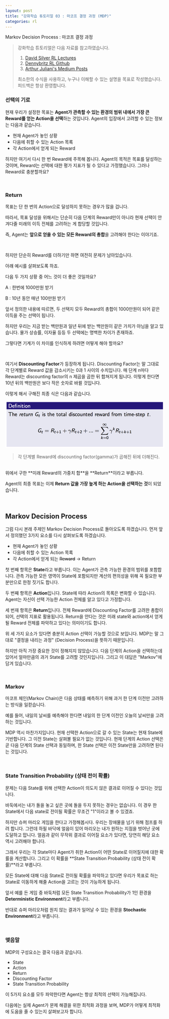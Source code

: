 ```yaml
---
layout: post
title: "강화학습 튜토리얼 03 : 마코프 결정 과정 (MDP)"
categories: rl
---
```

Markov Decision Process : 마코프 결정 과정

> 강화학습 튜토리얼은 다음 자료를 참고하였습니다.
> 1. [David Silver RL Lectures](https://www.davidsilver.uk/teaching/)
> 2. [Dennybritz RL Github](https://github.com/dennybritz/reinforcement-learning)
>3. [Arthur Juliani's Medium Posts](https://medium.com/emergent-future/simple-reinforcement-learning-with-tensorflow-part-0-q-learning-with-tables-and-neural-networks-d195264329d0)
>
> 최소한의 수식을 사용하고, 누구나 이해할 수 있는 설명을 목표로 작성했습니다.
> 피드백은 항상 환영합니다.

### 선택의 기로
현재 우리가 설정한 목표는 **Agent가 관측할 수 있는 환경의 범위 내에서 가장 큰 Reward를 얻는 Action을 선택**하는 것입니다. Agent의 입장에서 고려할 수 있는 정보는 다음과 같습니다.

- 현재 Agent가 놓인 상황
- 다음에 취할 수 있는 Action 목록
- 각 Action에서 얻게 되는 Reward

하지만 여기서 다시 한 번 Reward에 주목해 봅니다. Agent의 목적은 목표를 달성하는 것이며, Reward는 선택에 대한 평가 지표가 될 수 있다고 가정했습니다. 그러나 Reward로 충분할까요?

<br>

### Return

목표는 단 한 번의 Action으로 달성하지 못하는 경우가 많을 겁니다. 

따라서, 목표 달성을 위해서는 단순히 다음 단계의 Reward만이 아니라 현재 선택이 안겨다줄 미래의 이득 전체를 고려하는 게 합당할 것입니다.

즉, Agent는 **앞으로 얻을 수 있는 모든 Reward의 총합**을 고려해야 한다는 이야기죠.

<br>

하지만 단순히 Reward를 더하기만 하면 여전히 문제가 남아있습니다.

아럐 예시를 살펴보도록 하죠.

다음 두 가지 상황 중 어느 것이 더 좋은 것일까요? 

A : 한번에 1000만원 받기

B : 10년 동안 매년 100만원 받기

앞서 정의한 내용에 따르면, 두 선택지 모두 Reward의 총합이 1000만원이 되어 같은 이득을 주는 선택이 됩니다.

하지만 우리는 지금 받는 백만원과 일년 뒤에 받는 백만원이 같은 가치가 아님을 알고 있습니다. 물가 상승률, 이자율 등등 두 선택에는 명백한 차이가 존재하죠. 

그렇다면 기계가 이 차이를 인식하게 하려면 어떻게 해야 할까요?

<br>

여기서 **Discounting Factor**가 등장하게 됩니다. Discounting Factor는 말 그대로 각 단계별로 Reward 값을 감소시키는 0과 1 사이의 수치입니다. 매 단계 n마다 Reward는 discounting factor의 n 제곱을 곱한 뒤 합쳐지게 됩니다. 이렇게 한다면 10년 뒤의 백만원은 보다 작은 숫자로 바뀔 것입니다.

이렇게 해서 구해진 최종 식은 다음과 같습니다.

![return](/assets/03_mdp/return.png)

> 각 단계별 Reward에 discounting factor(gamma)가 곱해진 뒤에 더해진다.

<br>
위에서 구한 **미래 Reward의 가중치 합**을 **Return**이라고 부릅니다. 

Agent의 최종 목표는 이제 **Return 값을 가장 높게 하는 Action을 선택하는 것**이 되었습니다.

<br>

## Markov Decision Process

그럼 다시 본래 주제인 Markov Decision Process로 돌아오도록 하겠습니다. 먼저 앞서 정의했던 3가지 요소를 다시 살펴보도록 하겠습니다.

- 현재 Agent가 놓인 상황
- 다음에 취할 수 있는 Action 목록
- 각 Action에서 얻게 되는 ~~Reward~~ -> Return

첫 번째 항목은 **State**라고 부릅니다. 이는 Agent가 관측 가능한 환경의 범위를 포함합니다. 관측 가능한 모든 영역이 State에 포함되지만 계산의 편의성을 위해 꼭 필요한 부분만으로 한정 짓기도 합니다.

두 번째 항목은 **Action**입니다. State에 따라 Action의 목록은 변화할 수 있습니다. Agent는 자신이 선택 가능한 Action 전체를 알고 있다고 가정합니다.

세 번재 항목은 **Return**입니다. 전체 Reward에 Discounting Factor를 고려한 총합이 되어, 선택의 지표로 활용됩니다. Return을 안다는 것은 미래 state와 action에서 얻게 될 Reward 전체를 파악하고 있다는 의미이기도 합니다.

위 세 가지 요소가 있다면 충분히 Action 선택이 가능할 것으로 보입니다. MDP는 말 그대로 "결정을 내리는 과정" (Decision Process)을 뜻하기 때문입니다. 

하지만 아직 가장 중요한 것이 정해지지 않았습니다. 다음 단계의 Action을 선택하는데 있어서 얼마만큼의 과거 State를 고려할 것인지입니다. 그리고 이 대답은 "Markov"에 담겨 있습니다.

<br>

### Markov

마코프 체인(Markov Chain)은 다음 상태를 예측하기 위해 과거 한 단계 이전만 고려하는 방식을 일컫습니다.

예를 들어, 내일의 날씨를 예측해야 한다면 내일의 한 단계 이전인 오늘의 날씨만을 고려하는 것입니다.

MDP 역시 마찬가지입니다. 현재 선택한 Action으로 갈 수 있는 State는 현재 State에 기반합니다. 그 이전 State는 살펴볼 필요가 없는 것입니다. 현재 단계의 Action 선택은 곧 다음 단계의 State 선택과 동일하며, 한 State 선택은 이전 State만을 고려하면 된다는 것입니다.

<br>

### State Transition Probability (상태 전이 확률)

문제는 다음 State를 위해 선택한 Action이 의도치 않은 결과로 이어질 수 있다는 것입니다.

바둑에서는 내가 돌을 놓고 싶은 곳에 돌을 두지 못하는 경우는 없습니다. 이 경우 한 State에서 다음 state로 전이될 확률은 무조건 "1"이라고 볼 수 있겠죠.

하지만 슈퍼 마리오 게임을 한다고 가정해봅시다. 우리는 장애물을 넘기 위해 점프를 하려 합니다. 그런데 하필 바닥에 얼음이 있어 마리오는 내가 원하는 지점을 벗어난 곳에 도달하고 맙니다. 얼음과 같이 무작위 결과로 이어질 요소가 있다면, 당연히 해당 요소 역시 고려해야 합니다.

그래서 우리는 각 State마다 Agent가 취한 Action이 어떤 State로 이어질지에 대한 확률을 계산합니다. 그리고 이 확률을 **State Transition Probability (상태 전이 확률)**라고 부릅니다.

모든 State에 대해 다음 State로 전이될 확률을 파악하고 있다면 우리가 목표로 하는 State로 이동하게 해줄 Action을 고르는 것이 가능하게 됩니다.

앞서 예를 든 게임 중 바둑처럼 모든 State Transition Probability가 1인 환경을 **Deterministic Environment**라고 부릅니다. 

반대로 슈퍼 마리오처럼 원치 않는 결과가 일어날 수 있는 환경을  **Stochastic Environment**라고 부릅니다.

<br>

### 맺음말

MDP의 구성요소는 결국 다음과 같습니다.

- State
- Action
- Return
- Discounting Factor
- State Transition Probability

이 5가지 요소를 모두 파악한다면 Agent는 항상 최적의 선택이 가능해집니다.

다음에는 실제 Agent가 문제 해결을 위한 최적화 과정을 보며, MDP가 어떻게 최적화에 도움을 줄 수 있는지 살펴보고자 합니다.

